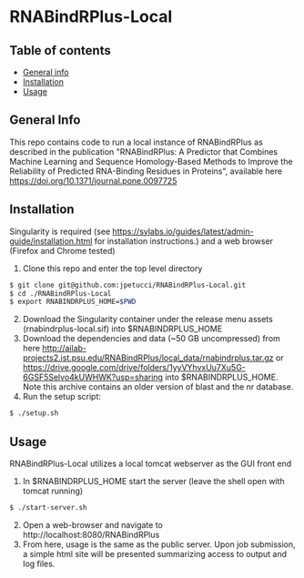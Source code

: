 # RNABindRPlus-Local

## Table of contents
* [General info](#general-info)
* [Installation](#installation)
* [Usage](#usage)

## General Info
This repo contains code to run a local instance of RNABindRPlus as described in the publication "RNABindRPlus: A Predictor that Combines Machine Learning and Sequence Homology-Based Methods to Improve the Reliability of Predicted RNA-Binding Residues in Proteins", available here https://doi.org/10.1371/journal.pone.0097725

## Installation
Singularity is required (see https://sylabs.io/guides/latest/admin-guide/installation.html for installation instructions.) and a web browser (Firefox and Chrome tested)
1. Clone this repo and enter the top level directory
```bash
$ git clone git@github.com:jpetucci/RNABindRPlus-Local.git
$ cd ./RNABindRPlus-Local
$ export RNABINDRPLUS_HOME=$PWD
```
2. Download the Singularity container under the release menu assets (rnabindrplus-local.sif) into $RNABINDRPLUS_HOME
3. Download the dependencies and data (~50 GB uncompressed) from here http://ailab-projects2.ist.psu.edu/RNABindRPlus/local_data/rnabindrplus.tar.gz or https://drive.google.com/drive/folders/1yyVYhvxUu7Xu5G-6GSF5Selvo4kUWHWK?usp=sharing into $RNABINDRPLUS_HOME. Note this archive contains an older version of blast and the nr database.
4. Run the setup script:
```bash
$ ./setup.sh
```

## Usage
RNABindRPlus-Local utilizes a local tomcat webserver as the GUI front end
1. In $RNABINDRPLUS_HOME start the server (leave the shell open with tomcat running)
```bash
$ ./start-server.sh
```
2. Open a web-browser and navigate to http://localhost:8080/RNABindRPlus
3. From here, usage is the same as the public server. Upon job submission, a simple html site will be presented summarizing access to output and log files.
